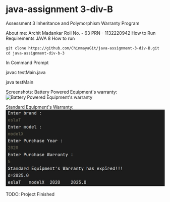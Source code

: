 # java-assignment 3-div-B
Assessment 3
Inheritance and Polymorphism
Warranty Program

About me:
Archit Madankar
Roll No. - 63
PRN - 1132220942
How to Run
Requirements JAVA 8
How to run

    git clone https://github.com/ChinmayaGit/java-assignment-3-div-B.git
    cd java-assignment-div-b-3
In Command Prompt

  javac testMain.java
  
  java testMain
  
Screenshots:
Battery Powered Equipment's warranty:
![Battery Powered Equipment's warranty](https://raw.githubusercontent.com/ChinmayaGit/java-assignment-div-B--3-/master/screenShot/1.jpg "Battery Powered Equipment's warranty")

Standard Equipment's Warranty:
![Standard Equipment's Warranty](https://raw.githubusercontent.com/ChinmayaGit/java-assignment-3-div-B/master/screenShot/2.jpg "Standard Equipment's Warranty")

TODO: Project Finished
